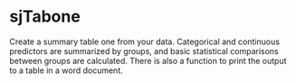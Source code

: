 # sjTabone

Create a summary table one from your data. Categorical and continuous predictors are summarized by groups, and basic statistical comparisons between groups are calculated. There is also a function to print the output to a table in a word document.
